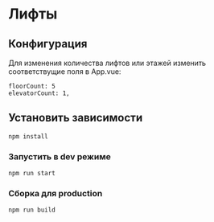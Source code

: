 # Лифты

## Конфигурация

Для изменения количества лифтов или этажей изменить соответствущие поля в App.vue:

```
floorCount: 5
elevatorCount: 1,
```

## Установить зависимости

```
npm install
```

### Запустить в dev режиме

```
npm run start
```

### Сборка для production

```
npm run build
```
